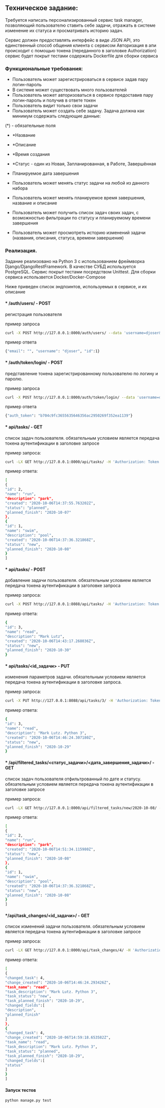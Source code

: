 ## Техническое задание:

Требуется написать персонализированный сервис task manager, позволяющий пользователю ставить себе задачи, отражать в системе изменение их статуса и просматривать историю задач.

Сервис должен предоставлять интерфейс в виде JSON API, это единственный способ общения клиента с сервисом
Авторизация в апи происходит с помощью токена (переданного в заголовке Authorization)
сервис будет покрыт тестами
содержать Dockerfile для сборки сервиса


### Функциональные требования:

   - Пользователь может зарегистрироваться в сервисе задав пару логин-пароль
   - В системе может существовать много пользователей
   - Пользователь может авторизоваться в сервисе предоставив пару логин-пароль и получив в ответе токен
   - Пользователь видит только свои задачи
   - Пользователь может создать себе задачу. Задача должна как минимум содержать следующие данные:

(*) - обязательные поля

   - *Название
   - *Описание
   - *Время создания
   - *Статус - один из Новая, Запланированная, в Работе, Завершённая
   - Планируемое дата завершения

   - Пользователь может менять статус задачи на любой из данного набора
   - Пользователь может менять планируемое время завершения, название и описание
   - Пользователь может получить список задач своих задач, с возможностью фильтрации по статусу и планируемому времени завершения
   - Пользователь может просмотреть историю изменений задачи (названия, описания, статуса, времени завершения)



### Реализация.

Задание реализовано на Python 3 с использованием фреймворка Django/DjangoRestFramework. В качестве СУБД используется PostgreSQL. Сервис покрыт тестами посредством Unittest. Для сборки сервиса использвется Docker/Docker-Compose


Ниже приведен список эндпоинтов, используемых в сервисе, и их описание

#### * /auth/users/ - POST
регистрация пользователя

пример запроса 
```bash
curl -X POST http://127.0.0.1:8000/auth/users/ --data 'username=djoser&password=alpine12'
```

пример ответа
```bash
{"email": "", "username": "djoser", "id":1}
```

#### * /auth/token/login/ - POST

представление токена зарегистрированному пользователю по логину и паролю.


пример запроса 
```bash
curl -X POST http://127.0.0.1:8000/auth/token/login/ --data 'username=djoser&password=alpine12'
```

пример ответа
```bash
{"auth_token": "b704c9fc3655635646356ac2950269f352ea1139"}
```

#### * api/tasks/ - GET 
список задач  пользователя. обязательным условием является передача токена аутентификации в заголовке запросе

пример запроса:

```bash
curl -LX GET http://127.0.0.1:8000/api/tasks/ -H 'Authorization: Token b704c9fc3655635646356ac2950269f352ea1139'
```

пример ответа:

```bash
[
{
"id": 2,
"name": "run",
"description": "park",
"created": "2020-10-06T14:37:55.763202Z",
"status": "planned",
"planned_finish": "2020-10-07"
},
{
"id": 1,
"name": "swim",
"description": "pool",
"created": "2020-10-06T14:37:36.321868Z",
"status": "new",
"planned_finish": "2020-10-08"
}
]
```

#### * api/tasks/ - POST 
добавление задачи пользователя. обязательным условием является передача токена аутентификации в заголовке запроса

пример запроса:

```bash
curl -X POST http://127.0.0.1:8088/api/tasks/ -H 'Authorization: Token b704c9fc3655635646356ac2950269f352ea1139' —-data ‘name=read&descritpion=Mark Lutz&status=new&planned_finish=2020-10-30’
```

пример ответа:
```bash
{
"id": 3,
"name": "read",
"description": "Mark Lutz",
"created": "2020-10-06T14:43:17.268036Z",
"status": "new",
"planned_finish": "2020-10-30"
}
```

#### * api/tasks/<id_задачи> - PUT
изменения параметров задачи. обязательным условием является передача токена аутентификации в заголовке запроса.

пример запроса:

```bash
curl -X PUT http://127.0.0.1:8088/api/tasks/3/ -H 'Authorization: Token b704c9fc3655635646356ac2950269f352ea1139' —-data ‘name=read&descritpion=Mark Lutz.Python 3&status=new&planned_finish=2020-10-29’
```

пример ответа:

```bash
{
"id": 3,
"name": "read",
"description": "Mark Lutz. Python 3",
"created": "2020-10-06T14:46:24.307180Z",
"status": "new",
"planned_finish": "2020-10-29"
}
```

#### * /api/filtered_tasks/<статус_задачи>/<дата_завершения_задачи>/ - GET
список задач  пользователя отфильтрованный по дате и статусу. обязательным условием является передача токена аутентификации в заголовке запросе


пример запроса:

```bash
curl -LX GET http://127.0.0.1:8000/api/filtered_tasks/new/2020-10-08/ -H 'Authorization: Token b704c9fc3655635646356ac2950269f352ea1139'
```

пример ответа:

```bash
[
{
"id": 2,
"name": "run",
"description": "park",
"created": "2020-10-06T14:51:34.115980Z",
"status": "new",
"planned_finish": "2020-10-08"
},
{
"id": 1,
"name": "swim",
"description": "pool",
"created": "2020-10-06T14:37:36.321868Z",
"status": "new",
"planned_finish": "2020-10-08"
}
]
```


#### */api/task_changes/<id_задачи>/ - GET
список изменений задачи пользователя. обязательным условием является передача токена аутентификации в заголовке запросе

пример запроса:

```bash
curl -LX GET http://127.0.0.1:8000/api/task_changes/4/ -H 'Authorization: Token b704c9fc3655635646356ac2950269f352ea1139'
```

пример ответа:

```bash
[
{
"changed_task": 4,
"change_created": "2020-10-06T14:46:24.293426Z",
"task_name": "read",
"task_description": "Mark Lutz. Python 3",
"task_status": "new",
"task_planned_finish": "2020-10-29",
"changed_fields":[
"description",
"planned_finish"
]
},
{
"changed_task": 4,
"change_created": "2020-10-06T14:59:18.653582Z",
"task_name": "read",
"task_description": "Mark Lutz. Python 3",
"task_status": "planned",
"task_planned_finish": "2020-10-29",
"changed_fields":[
"status"
]
}
]
```

#### Запуск тестов
```bash
python manage.py test
```
